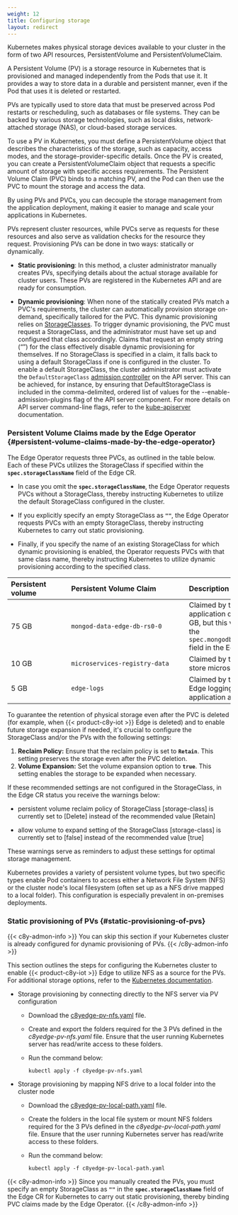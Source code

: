 ```yaml
---
weight: 12
title: Configuring storage
layout: redirect
---
```


Kubernetes makes physical storage devices available to your cluster in the form of two API resources, PersistentVolume and PersistentVolumeClaim.

A Persistent Volume (PV) is a storage resource in Kubernetes that is provisioned and managed independently from the Pods that use it. It provides a way to store data in a durable and persistent manner, even if the Pod that uses it is deleted or restarted.

PVs are typically used to store data that must be preserved across Pod restarts or rescheduling, such as databases or file systems. They can be backed by various storage technologies, such as local disks, network-attached storage (NAS), or cloud-based storage services.

To use a PV in Kubernetes, you must define a PersistentVolume object that describes the characteristics of the storage, such as capacity, access modes, and the storage-provider-specific details. Once the PV is created, you can create a PersistentVolumeClaim object that requests a specific amount of storage with specific access requirements. The Persistent Volume Claim (PVC) binds to a matching PV, and the Pod can then use the PVC to mount the storage and access the data.

By using PVs and PVCs, you can decouple the storage management from the application deployment, making it easier to manage and scale your applications in Kubernetes.

PVs represent cluster resources, while PVCs serve as requests for these resources and also serve as validation checks for the resource they request. Provisioning PVs can be done in two ways: statically or dynamically.

- **Static provisioning**: In this method, a cluster administrator manually creates PVs, specifying details about the actual storage available for cluster users. These PVs are registered in the Kubernetes API and are ready for consumption.

- **Dynamic provisioning**: When none of the statically created PVs match a PVC's requirements, the cluster can automatically provision storage on-demand, specifically tailored for the PVC. This dynamic provisioning relies on [StorageClasses](https://kubernetes.io/docs/concepts/storage/storage-classes/). To trigger dynamic provisioning, the PVC must request a StorageClass, and the administrator must have set up and configured that class accordingly. Claims that request an empty string (“”) for the class effectively disable dynamic provisioning for themselves. If no StorageClass is specified in a claim, it falls back to using a default StorageClass if one is configured in the cluster. To enable a default StorageClass, the cluster administrator must activate the `DefaultStorageClass` [admission controller](https://kubernetes.io/docs/reference/access-authn-authz/admission-controllers/#defaultstorageclass) on the API server. This can be achieved, for instance, by ensuring that DefaultStorageClass is included in the comma-delimited, ordered list of values for the --enable-admission-plugins flag of the API server component. For more details on API server command-line flags, refer to the [kube-apiserver](https://kubernetes.io/docs/reference/command-line-tools-reference/kube-apiserver/) documentation.

### Persistent Volume Claims made by the Edge Operator {#persistent-volume-claims-made-by-the-edge-operator}

The Edge Operator requests three PVCs, as outlined in the table below. Each of these PVCs utilizes the StorageClass if specified within the **`spec.storageClassName`** field of the Edge CR.

- In case you omit the **`spec.storageClassName`**, the Edge Operator requests PVCs without a StorageClass, thereby instructing Kubernetes to utilize the default StorageClass configured in the cluster.

- If you explicitly specify an empty StorageClass as **`""`**, the Edge Operator requests PVCs with an empty StorageClass, thereby instructing Kubernetes to carry out static provisioning.

- Finally, if you specify the name of an existing StorageClass for which dynamic provisioning is enabled, the Operator requests PVCs with that same class name, thereby instructing Kubernetes to utilize dynamic provisioning according to the specified class.

|<div style="width:120px">Persistent volume</div>|<div style="width:250px">Persistent Volume Claim</div>|Description
|:---|:---|:---
|75 GB|`mongod-data-edge-db-rs0-0`|Claimed by the MongoDB server to retain application data. The default size is 75 GB, but this value can be adjusted using the `spec.mongodb.resources.requests.storage` field in the Edge CR file.
|10 GB|`microservices-registry-data`|Claimed by the private docker registry to store microservice images.
|5 GB|`edge-logs`|Claimed by the {{< product-c8y-iot >}} Edge logging component to store the application and system logs.

To guarantee the retention of physical storage even after the PVC is deleted (for example, when {{< product-c8y-iot >}} Edge is deleted) and to enable future storage expansion if needed, it's crucial to configure the StorageClass and/or the PVs with the following settings:

1. **Reclaim Policy:** Ensure that the reclaim policy is set to **`Retain`**. This setting preserves the storage even after the PVC deletion.
2. **Volume Expansion:** Set the volume expansion option to **`true`**. This setting enables the storage to be expanded when necessary.

If these recommended settings are not configured in the StorageClass, in the Edge CR status you receive the warnings below:

- persistent volume reclaim policy of StorageClass [storage-class] is currently set to [Delete] instead of the recommended value [Retain]

- allow volume to expand setting of the StorageClass [storage-class] is currently set to [false] instead of the recommended value [true]

These warnings serve as reminders to adjust these settings for optimal storage management.

Kubernetes provides a variety of persistent volume types, but two specific types enable Pod containers to access either a Network File System (NFS) or the cluster node's local filesystem (often set up as a NFS drive mapped to a local folder). This configuration is especially prevalent in on-premises deployments.

### Static provisioning of PVs {#static-provisioning-of-pvs}

{{< c8y-admon-info >}}
You can skip this section if your Kubernetes cluster is already configured for dynamic provisioning of PVs.
{{< /c8y-admon-info >}}

This section outlines the steps for configuring the Kubernetes cluster to enable {{< product-c8y-iot >}} Edge to utilize NFS as a source for the PVs. For additional storage options, refer to the [Kubernetes documentation](https://kubernetes.io/docs/concepts/storage/persistent-volumes/).

- Storage provisioning by connecting directly to the NFS server via PV configuration

  - Download the [c8yedge-pv-nfs.yaml](/files/edge-k8s/c8yedge-pv-nfs.yaml) file.

  - Create and export the folders required for the 3 PVs defined in the *c8yedge-pv-nfs.yaml* file. Ensure that the user running Kubernetes server has read/write access to these folders.

  - Run the command below:
    ```shell
    kubectl apply -f c8yedge-pv-nfs.yaml
    ```

- Storage provisioning by mapping NFS drive to a local folder into the cluster node

  - Download the [c8yedge-pv-local-path.yaml](/files/edge-k8s/c8yedge-pv-local-path.yaml) file.

  - Create the folders in the local file system or mount NFS folders required for the 3 PVs defined in the *c8yedge-pv-local-path.yaml* file. Ensure that the user running Kubernetes server has read/write access to these folders.

  -  Run the command below:

     ```shell
     kubectl apply -f c8yedge-pv-local-path.yaml
     ```

{{< c8y-admon-info >}}
Since you manually created the PVs, you must specify an empty StorageClass as **`""`** in the **`spec.storageClassName`** field of the Edge CR for Kubernetes to carry out static provisioning, thereby binding PVC claims made by the Edge Operator.
{{< /c8y-admon-info >}}
